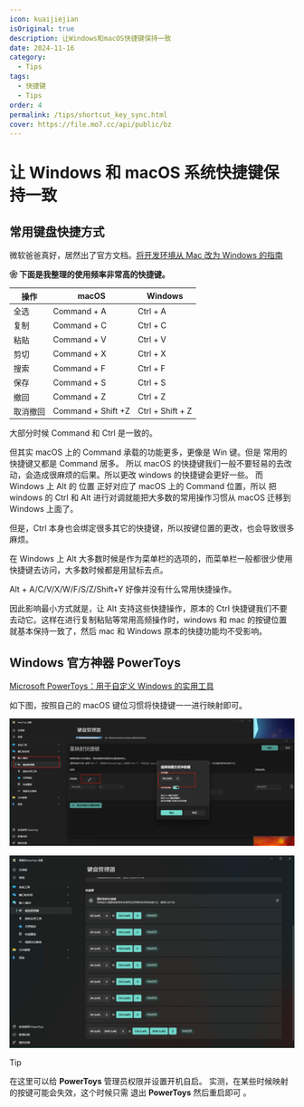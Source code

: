 ```yaml
---
icon: kuaijiejian
isOriginal: true
description: 让Windows和macOS快捷键保持一致
date: 2024-11-16
category:
  - Tips
tags:
  - 快捷键
  - Tips
order: 4
permalink: /tips/shortcut_key_sync.html
cover: https://file.mo7.cc/api/public/bz
---
```


# 让 Windows 和 macOS 系统快捷键保持一致

## 常用键盘快捷方式

微软爸爸真好，居然出了官方文档。[将开发环境从 Mac 改为 Windows 的指南](https://learn.microsoft.com/zh-cn/windows/dev-environment/mac-to-windows)

**❀ 下面是我整理的使用频率非常高的快捷键。**

| 操作     | macOS              | Windows          |
| -------- | ------------------ | ---------------- |
| 全选     | Command + A        | Ctrl + A         |
| 复制     | Command + C        | Ctrl + C         |
| 粘贴     | Command + V        | Ctrl + V         |
| 剪切     | Command + X        | Ctrl + X         |
| 搜索     | Command + F        | Ctrl + F         |
| 保存     | Command + S        | Ctrl + S         |
| 撤回     | Command + Z        | Ctrl + Z         |
| 取消撤回 | Command + Shift +Z | Ctrl + Shift + Z |

大部分时候 Command 和 Ctrl 是一致的。

但其实 macOS 上的 Command 承载的功能更多，更像是 Win 键。但是 常用的快捷键又都是 Command 居多。
所以 macOS 的快捷键我们一般不要轻易的去改动，会造成很麻烦的后果。所以更改 windows 的快捷键会更好一些。
而 Windows 上 Alt 的 位置 正好对应了 macOS 上的 Command 位置，所以 把 windows 的 Ctrl 和 Alt 进行对调就能把大多数的常用操作习惯从 macOS 迁移到 Windows 上面了。

但是，Ctrl 本身也会绑定很多其它的快捷键，所以按键位置的更改，也会导致很多麻烦。

在 Windows 上 Alt 大多数时候是作为菜单栏的选项的，而菜单栏一般都很少使用快捷键去访问，大多数时候都是用鼠标去点。

Alt + A/C/V/X/W/F/S/Z/Shift+Y 好像并没有什么常用快捷操作。

因此影响最小方式就是，让 Alt 支持这些快捷操作，原本的 Ctrl 快捷键我们不要去动它。这样在进行复制粘贴等常用高频操作时，windows 和 mac 的按键位置就基本保持一致了，然后 mac 和 Windows 原本的快捷功能均不受影响。

## Windows 官方神器 PowerToys

[Microsoft PowerToys：用于自定义 Windows 的实用工具](https://learn.microsoft.com/zh-cn/windows/powertoys/)

如下图，按照自己的 macOS 键位习惯将快捷键一一进行映射即可。

![这里一定要勾选 **允许组合键**](image/PowerToys修改快捷键的方式.png)

![PowerToys快捷键映射展示](image/PowerToys快捷键映射.png)

> [!tip]
> 在这里可以给 **PowerToys** 管理员权限并设置开机自启。
> 实测，在某些时候映射的按键可能会失效，这个时候只需 退出 **PowerToys** 然后重启即可 。
